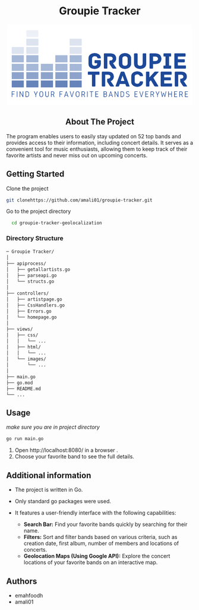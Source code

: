 <h1 align="center">Groupie Tracker</h1>

<p align="center">
    <img src="./views/images/Picture1.png" alt="G.T.logo" />
</p>

<h2 align="center">About The Project</h2>
The program enables users to easily stay updated on 52 top bands and provides access to their information, including concert details.
It serves as a convenient tool for music enthusiasts, allowing them to keep track of their favorite artists and never miss out on upcoming concerts.

## Getting Started

Clone the project

```bash
git clonehttps://github.com/amali01/groupie-tracker.git
```

Go to the project directory

```bash
  cd groupie-tracker-geolocalization
```

### Directory Structure

```console
─ Groupie Tracker/
│
├── apiprocess/
│   ├── getallartists.go
│   ├── parseapi.go
│   └── structs.go
│
├── controllers/
│   ├── artistpage.go
│   ├── CssHandlers.go
│   ├── Errors.go
│   └── homepage.go  
│
├── views/
│   ├── css/
│   │   └── ...
│   ├── html/
│   │   └── ...
│   └── images/
│       └── ... 
│
├── main.go
├── go.mod
├── README.md
└── ...
```

## Usage

_make sure you are in project directory_

```bash
go run main.go
```
1. Open http://localhost:8080/ in a browser .
2. Choose your favorite band to see the full details. 

## Additional information
- The project is written in Go.
- Only standard go packages were used.
- It features a user-friendly interface with the following capabilities:

  - **Search Bar:** Find your favorite bands quickly by searching for their name.
  - **Filters:** Sort and filter bands based on various criteria, such as creation date, first album, number of members and locations of concerts.
  - **Geolocation Maps (Using Google API):** Explore the concert locations of your favorite bands on an interactive map.


## Authors

- emahfoodh
- amali01
